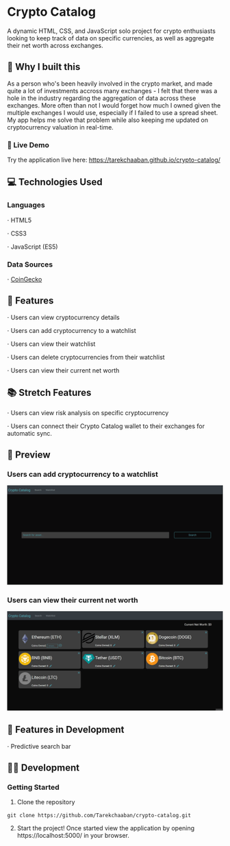 # Crypto Catalog


A dynamic HTML, CSS, and JavaScript solo project for crypto enthusiasts looking to keep track of data on specific currencies, as well as aggregate their net worth across exchanges.

## :thinking: Why I built this

As a person who's been heavily involved in the crypto market, and made quite a lot of investments accross many exchanges - I felt that there was a hole in the industry regarding the aggregation of data across these exchanges. More often than not I would forget how much I owned given the multiple exchanges I would use, especially if I failed to use a spread sheet. My app helps me solve that problem while also keeping me updated on cryptocurrency valuation in real-time.

### 🔗 Live Demo

Try the application live here: https://tarekchaaban.github.io/crypto-catalog/

## 💻 Technologies Used

### Languages
⋅ HTML5

⋅ CSS3

⋅ JavaScript (ES5)

### Data Sources
⋅ [CoinGecko](https://www.coingecko.com/ "CoinGecko's Homepage")

## :open_book: Features
⋅ Users can view cryptocurrency details

⋅ Users can add cryptocurrency to a watchlist

⋅ Users can view their watchlist

⋅ Users can delete cryptocurrencies from their watchlist

⋅ Users can view their current net worth

## :books: Stretch Features
⋅ Users can view risk analysis on specific cryptocurrency

⋅ Users can connect their Crypto Catalog wallet to their exchanges for automatic sync.

## :eyes: Preview

### Users can add cryptocurrency to a watchlist
![Add Watchlist](/search-for-crypto.gif "Search for Cryptocurrency")

### Users can view their current net worth
![View Net Worth](/net-worth.gif "Aggregate net worth")

## :notebook: Features in Development
⋅ Predictive search bar

## :man_technologist: Development

### Getting Started

1. Clone the repository

```
git clone https://github.com/Tarekchaaban/crypto-catalog.git
```

2. Start the project! Once started view the application by opening https://localhost:5000/ in your browser.

